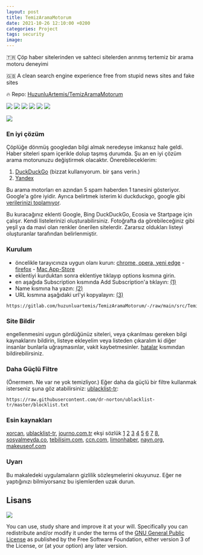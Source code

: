 ```yaml
---
layout: post
title: TemizAramaMotorum
date: 2021-10-26 12:10:00 +0200
categories: Project
tags: security
image: 
---
```


🇹🇷 Çöp haber sitelerinden ve sahteci sitelerden arınmış tertemiz bir arama motoru deneyimi

🇬🇧 A clean search engine experience free from stupid news sites and fake sites

🔥 Repo: [HuzunluArtemis/TemizAramaMotorum](https://gitlab.com/HuzunluArtemis/TemizAramaMotorum)

[![](https://img.shields.io/gitlab/license/HuzunluArtemis/TemizAramaMotorum?style=flat)](#)
[![](https://visitor-badge.laobi.icu/badge?page_id=huzunluartemis.TemizAramaMotorum)](#)
[![](https://img.shields.io/twitter/follow/huzunluartemis?&label=twitter&color=blue&style=flat&logo=twitter)](https://twitter.com/HuzunluArtemis)
[![](https://img.shields.io/badge/telegram-up-blue?style=for-the-badge&logo=telegram&logoColor=blue&style=flat)](https://t.me/HuzunluArtemis)
[![](https://img.shields.io/endpoint?style=flat&url=https%3A%2F%2Frunkit.io%2Fdamiankrawczyk%2Ftelegram-badge%2Fbranches%2Fmaster%3Furl%3Dhttps%3A%2F%2Ft.me/HuzunluArtemis)](https://t.me/HuzunluArtemis)
[![](https://img.shields.io/badge/artemis.pages-.dev-blue?style=flat&logo=devdotto&style=flat)](https://artemis.pages.dev/)

[![](https://gitlab.com/huzunluartemis/TemizAramaMotorum/-/raw/main/img/vs.png)](#)

### En iyi çözüm

Çöplüğe dönmüş googledan bilgi almak neredeyse imkansız hale geldi. Haber siteleri spam içerikle dolup taşmış durumda.
Şu an en iyi çözüm arama motorunuzu değiştirmek olacaktır. Önerebileceklerim:
1. [DuckDuckGo](https://duckduckgo.com/) (bizzat kullanıyorum. bir şans verin.)
2. [Yandex](https://yandex.com.tr/)

Bu arama motorları en azından 5 spam haberden 1 tanesini gösteriyor. Google'a göre iyidir.
Ayrıca belirtmek isterim ki duckduckgo, google gibi [verilerinizi toplamıyor](https://eksisozluk.com/duckduckgo--2441246?a=nice).

Bu kuracağınız eklenti Google, Bing DuckDuckGo, Ecosia ve Startpage için çalışır. Kendi listelerinizi oluşturabilirsiniz. Fotoğrafta da görebileceğiniz gibi yeşil ya da mavi olan renkler önerilen sitelerdir. Zararsız oldukları listeyi oluşturanlar tarafından belirlenmiştir.

### Kurulum

- öncelikle tarayıcınıza uygun olanı kurun: [chrome, opera, yeni edge](https://chrome.google.com/webstore/detail/ublacklist/pncfbmialoiaghdehhbnbhkkgmjanfhe) - [firefox](https://addons.mozilla.org/tr/firefox/addon/ublacklist/) - [Mac App-Store](https://apps.apple.com/us/app/ublacklist-for-safari/id1547912640)
- eklentiyi kurduktan sonra eklentiye tıklayıp options kısmına girin.
- en aşağıda Subscription kısmında Add Subscription'a tıklayın: [(1)](https://gitlab.com/huzunluartemis/TemizAramaMotorum/-/raw/main/img/help.png)
- Name kısmına ha yazın: [(2)](https://gitlab.com/huzunluartemis/TemizAramaMotorum/-/raw/main/img/help.png)
- URL kısmına aşağıdaki url'yi kopyalayın: [(3)](https://gitlab.com/huzunluartemis/TemizAramaMotorum/-/raw/main/img/help.png)

```
https://gitlab.com/huzunluartemis/TemizAramaMotorum/-/raw/main/src/TemizAramaMotorum.txt
```

### Site Bildir

engellenmesini uygun gördüğünüz siteleri, veya çıkarılması gereken bilgi kaynaklarını bildirin, listeye ekleyelim veya listeden çıkaralım ki diğer insanlar bunlarla uğraşmasınlar, vakit kaybetmesinler. [hatalar](https://gitlab.com/huzunluartemis/TemizAramaMotorum/-/issues) kısmından bildirebilirsiniz.

### Daha Güçlü Filtre

(Önermem. Ne var ne yok temizliyor.) Eğer daha da güçlü bir filtre kullanmak isterseniz şuna göz atabilirsiniz: [ublacklist-tr](https://github.com/dr-norton/ublacklist-tr):
```
https://raw.githubusercontent.com/dr-norton/ublacklist-tr/master/blocklist.txt
```

### Esin kaynakları

[xorcan](https://github.com/xorcan), [ublacklist-tr](https://github.com/dr-norton/ublacklist-tr), [journo.com.tr](https://journo.com.tr/google-aramalar-dijital-reklam) ekşi sözlük [1](https://eksisozluk.com/haber-sitelerinin-googlei-copluge-cevirmesi--5730208?a=nice) [2](https://eksisozluk.com/entry/107293018) [3](https://eksisozluk.com/entry/107354288) [4](https://eksisozluk.com/entry/106376984) [5](https://eksisozluk.com/entry/106310384) [6](https://eksisozluk.com/entry/63680993) [7](https://eksisozluk.com/entry/106320055) [8](https://eksisozluk.com/entry/107298920), [sosyalmeyda.co](https://sosyalmedya.co/google-haberler-spam-icerikler/), [tebilisim.com](https://www.tebilisim.com/daha-iyi-bir-haber-sitesi-icin-neler-yapilmali/), [ccn.com](https://www.ccn.com/ccn-is-shutting-down-after-googles-june-2019-core-update/), [limonhaber](https://twitter.com/LimonHaber), [nayn.org](https://nayn.org/search/), [makeuseof.com](https://www.makeuseof.com/tag/customize-google-search-results/)

### Uyarı

Bu makaledeki uygulamaların gizlilik sözleşmelerini okuyunuz. Eğer ne yaptığınızı bilmiyorsanız bu işlemlerden uzak durun.

## Lisans

![](https://www.gnu.org/graphics/gplv3-127x51.png)

You can use, study share and improve it at your will. Specifically you can redistribute and/or modify it under the terms of the [GNU General Public License](https://www.gnu.org/licenses/gpl-3.0.html) as published by the Free Software Foundation, either version 3 of the License, or (at your option) any later version.